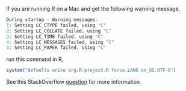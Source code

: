 <!--
.. title: R warning messages involving LC_TYPE
.. slug: r-warning-messages-involving-lc_type
.. date: 2015-04-18 13:50:40 UTC-07:00
.. tags: R errors
.. category: 
.. link: 
.. description: 
.. type: text
-->

If you are running R on a Mac and get the following warning message,
```r
During startup - Warning messages:
1: Setting LC_CTYPE failed, using "C"
2: Setting LC_COLLATE failed, using "C"
3: Setting LC_TIME failed, using "C"
4: Setting LC_MESSAGES failed, using "C"
5: Setting LC_PAPER failed, using "C"
```
run this command in R,
```r
system("defaults write org.R-project.R force.LANG en_US.UTF-8")
```

See this StackOverflow [question](http://stackoverflow.com/questions/9689104/installing-r-on-mac-warning-messages-setting-lc-ctype-failed-using-c) for more information.


